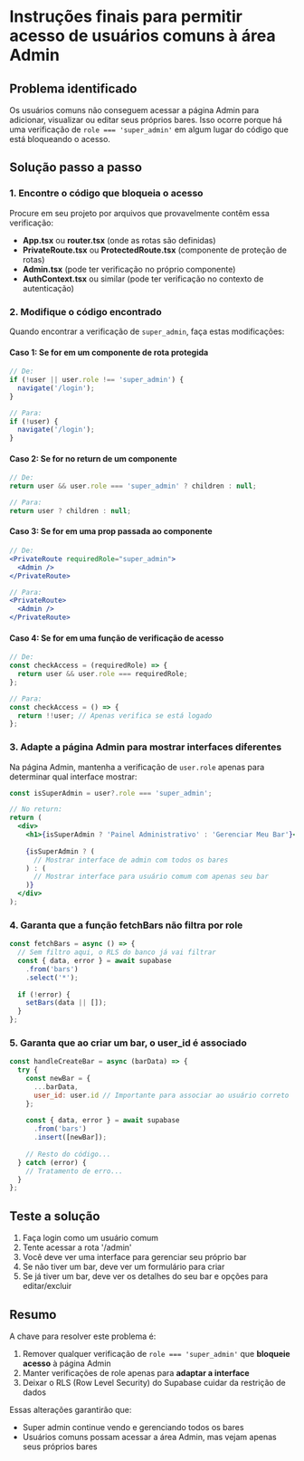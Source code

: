 # Instruções finais para permitir acesso de usuários comuns à área Admin

## Problema identificado
Os usuários comuns não conseguem acessar a página Admin para adicionar, visualizar ou editar seus próprios bares. Isso ocorre porque há uma verificação de `role === 'super_admin'` em algum lugar do código que está bloqueando o acesso.

## Solução passo a passo

### 1. Encontre o código que bloqueia o acesso
Procure em seu projeto por arquivos que provavelmente contêm essa verificação:

- **App.tsx** ou **router.tsx** (onde as rotas são definidas)
- **PrivateRoute.tsx** ou **ProtectedRoute.tsx** (componente de proteção de rotas)
- **Admin.tsx** (pode ter verificação no próprio componente)
- **AuthContext.tsx** ou similar (pode ter verificação no contexto de autenticação)

### 2. Modifique o código encontrado
Quando encontrar a verificação de `super_admin`, faça estas modificações:

#### Caso 1: Se for em um componente de rota protegida
```jsx
// De:
if (!user || user.role !== 'super_admin') {
  navigate('/login');
}

// Para:
if (!user) {
  navigate('/login');
}
```

#### Caso 2: Se for no return de um componente
```jsx
// De:
return user && user.role === 'super_admin' ? children : null;

// Para:
return user ? children : null;
```

#### Caso 3: Se for em uma prop passada ao componente
```jsx
// De:
<PrivateRoute requiredRole="super_admin">
  <Admin />
</PrivateRoute>

// Para:
<PrivateRoute>
  <Admin />
</PrivateRoute>
```

#### Caso 4: Se for em uma função de verificação de acesso
```jsx
// De:
const checkAccess = (requiredRole) => {
  return user && user.role === requiredRole;
};

// Para:
const checkAccess = () => {
  return !!user; // Apenas verifica se está logado
};
```

### 3. Adapte a página Admin para mostrar interfaces diferentes
Na página Admin, mantenha a verificação de `user.role` apenas para determinar qual interface mostrar:

```jsx
const isSuperAdmin = user?.role === 'super_admin';

// No return:
return (
  <div>
    <h1>{isSuperAdmin ? 'Painel Administrativo' : 'Gerenciar Meu Bar'}</h1>
    
    {isSuperAdmin ? (
      // Mostrar interface de admin com todos os bares
    ) : (
      // Mostrar interface para usuário comum com apenas seu bar
    )}
  </div>
);
```

### 4. Garanta que a função fetchBars não filtra por role
```jsx
const fetchBars = async () => {
  // Sem filtro aqui, o RLS do banco já vai filtrar
  const { data, error } = await supabase
    .from('bars')
    .select('*');
  
  if (!error) {
    setBars(data || []);
  }
};
```

### 5. Garanta que ao criar um bar, o user_id é associado
```jsx
const handleCreateBar = async (barData) => {
  try {
    const newBar = {
      ...barData,
      user_id: user.id // Importante para associar ao usuário correto
    };
    
    const { data, error } = await supabase
      .from('bars')
      .insert([newBar]);
    
    // Resto do código...
  } catch (error) {
    // Tratamento de erro...
  }
};
```

## Teste a solução
1. Faça login como um usuário comum
2. Tente acessar a rota '/admin'
3. Você deve ver uma interface para gerenciar seu próprio bar
4. Se não tiver um bar, deve ver um formulário para criar
5. Se já tiver um bar, deve ver os detalhes do seu bar e opções para editar/excluir

## Resumo
A chave para resolver este problema é:
1. Remover qualquer verificação de `role === 'super_admin'` que **bloqueie acesso** à página Admin
2. Manter verificações de role apenas para **adaptar a interface**
3. Deixar o RLS (Row Level Security) do Supabase cuidar da restrição de dados

Essas alterações garantirão que:
- Super admin continue vendo e gerenciando todos os bares
- Usuários comuns possam acessar a área Admin, mas vejam apenas seus próprios bares 